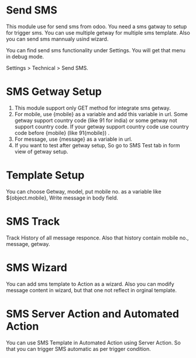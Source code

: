 # Send SMS

This module use for send sms from odoo. You need a sms gatway to setup for trigger sms. You can use multiple getway for multiple sms template. Also you can send sms mannualy usind wizard.

You can find send sms functionality under Settings. You will get that menu in debug mode.

Settings > Technical > Send SMS.


SMS Getway Setup
=================
1. This module support only GET method for integrate sms getway.
2. For mobile, use {mobile} as a variable and add this variable in url. Some getway support country code (like 91 for india) or some getway not support country code. If your getway support country code use country code before {mobile} (like 91{mobile}) .
3. For message, use {message} as a variable in url.
4. If you want to test after getway setup, So go to SMS Test tab in form view of getway setup.

Template Setup
==============
You can choose Getway, model, put mobile no. as a variable like ${object.mobile}, Write message in body field.

SMS Track
=========
Track History of all message responce. Also that history contain mobile no., message, getway.

SMS Wizard
===========
You can add sms template to Action as a wizard. Also you can modify message content in wizard, but that one not reflect in orginal template.

SMS Server Action and Automated Action
======================================
You can use SMS Template in Automated Action using Server Action. So that you can trigger SMS automatic as per trigger condition.
